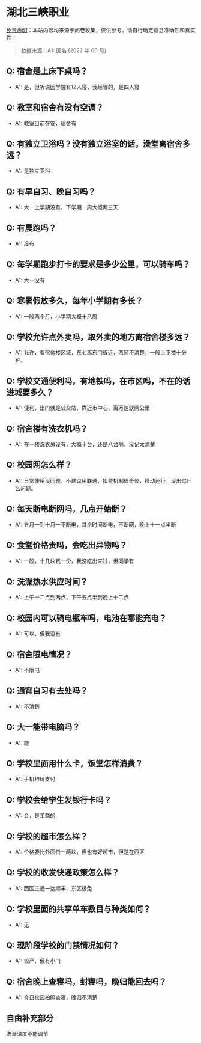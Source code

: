 # 湖北三峡职业

[免责声明](https://colleges.chat/#_3)：本站内容均来源于问卷收集，仅供参考，请自行确定信息准确性和真实性！

> 数据来源：A1: 匿名 (2022 年 06 月)

## Q: 宿舍是上床下桌吗？

- A1: 是，但听说医学院有12人寝，我经管的，是四人寝

## Q: 教室和宿舍有没有空调？

- A1: 教室目前在安，宿舍有

## Q: 有独立卫浴吗？没有独立浴室的话，澡堂离宿舍多远？

- A1: 是独立卫浴

## Q: 有早自习、晚自习吗？

- A1: 大一上学期没有，下学期一周大概两三天

## Q: 有晨跑吗？

- A1: 没有

## Q: 每学期跑步打卡的要求是多少公里，可以骑车吗？

- A1: 大一没有

## Q: 寒暑假放多久，每年小学期有多长？

- A1: 一般两个月，小学期大概十八周

## Q: 学校允许点外卖吗，取外卖的地方离宿舍楼多远？

- A1: 允许，看宿舍楼区域，东七离东门很近，西区不清楚，一般上下楼十分钟。

## Q: 学校交通便利吗，有地铁吗，在市区吗，不在的话进城要多久？

- A1: 便利，出门就是公交站，靠近市中心，离万达就两公里

## Q: 宿舍楼有洗衣机吗？

- A1: 在一楼洗衣房设有，大概十台，还是八台啊，没记太清楚

## Q: 校园网怎么样？

- A1: 日常使用没问题，不建议用联通，扣费机制很奇怪，移动还行，没出过什么问题。

## Q: 每天断电断网吗，几点开始断？

- A1: 五月一到十月一不断电，其余时间断电，不断网，晚上十一点半断

## Q: 食堂价格贵吗，会吃出异物吗？

- A1: 一般，十几块钱一份，我没吃出来过，但同学有

## Q: 洗澡热水供应时间？

- A1: 上午十二点到两点，下午五点半到晚上十二点

## Q: 校园内可以骑电瓶车吗，电池在哪能充电？

- A1: 可以，但我没有

## Q: 宿舍限电情况？

- A1: 不限电

## Q: 通宵自习有去处吗？

- A1: 不清楚

## Q: 大一能带电脑吗？

- A1: 能

## Q: 学校里面用什么卡，饭堂怎样消费？

- A1: 手机扫码支付

## Q: 学校会给学生发银行卡吗？

- A1: 会，是工商的

## Q: 学校的超市怎么样？

- A1: 价格要比外面贵一两块，但也有好超市，但是在西区

## Q: 学校的收发快递政策怎么样？

- A1: 西区三通一达顺丰，东区极兔

## Q: 学校里面的共享单车数目与种类如何？

- A1: 无

## Q: 现阶段学校的门禁情况如何？

- A1: 较严，但有小门

## Q: 宿舍晚上查寝吗，封寝吗，晚归能回去吗？

- A1: 今日校园拍照查寝，晚归不清楚

## 自由补充部分

洗澡温度不能调节